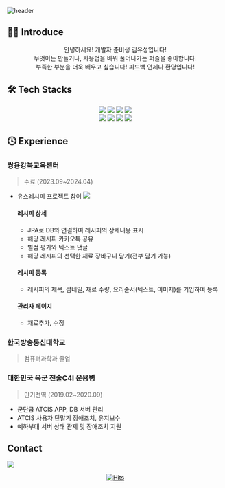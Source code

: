 ![header](https://capsule-render.vercel.app/api?type=waving&color=0:83C9E7,100:4B89DC&height=250&section=header&text=Welcome!👾&fontSize=70&fontColor=E4F3FA&desc=YUSEONG-KIM's%20GitHub&descAlignY=55&descAlign=60&fontAlignY=35)
## 👨‍💻 Introduce
<div align="center">
  안녕하세요! 개발자 준비생 김유성입니다!<br>
  무엇이든 만들거나, 사용법을 배워 풀어나가는 퍼즐을 좋아합니다.<br>
  부족한 부분을 더욱 배우고 싶습니다! 피드백 언제나 환영입니다!
</div>

## 🛠️ Tech Stacks
<div align="center">
  <picture><img src="https://img.shields.io/badge/Java-007396.svg?&style=for-the-badge&logo=openjdk&logoColor=white"/></picture><!-- Java -->
  <picture><img src="https://img.shields.io/badge/spring-6DB33F.svg?&style=for-the-badge&logo=spring&logoColor=white"/></picture><!-- Spring -->
  <picture><img src="https://img.shields.io/badge/springboot-6DB33F.svg?&style=for-the-badge&logo=springboot&logoColor=white"/></picture><!-- SpringBoot -->
  <picture><img src="https://img.shields.io/badge/JavaScript-F7DF1E.svg?&style=for-the-badge&logo=javascript&logoColor=black"/></picture><!-- JavaScript -->
  <br>
  <picture><img src="https://img.shields.io/badge/jquery-0769AD.svg?&style=for-the-badge&logo=jquery&logoColor=white"/></picture><!-- Jquery -->
  <picture><img src="https://img.shields.io/badge/oracle-F80000.svg?&style=for-the-badge&logo=oracle&logoColor=white"/></picture><!-- Oracle -->
  <picture><img src="https://img.shields.io/badge/amazon%20ec2-FF9900.svg?&style=for-the-badge&logo=amazonec2&logoColor=white"/></picture><!-- Amamzon EC2 -->
  <picture><img src="https://img.shields.io/badge/amazon%20rds-527FFF.svg?&style=for-the-badge&logo=amazonrds&logoColor=white"/></picture><!-- Amamzon RDS -->

</div>


## 🕓 Experience
### 쌍용강북교육센터
> 수료 (2023.09~2024.04)
  - 유스레시피 프로젝트 참여 <a href="https://github.com/beom324/finalProject"><img src="https://img.shields.io/badge/github-%23121011.svg?style=for-the-badge&logo=github&logoColor=white"></a>
    #### 레시피 상세
    - JPA로 DB와 연결하여 레시피의 상세내용 표시
    - 해당 레시피 카카오톡 공유
    - 별점 평가와 텍스트 댓글
    - 해당 레시피의 선택한 재료 장바구니 담기(전부 담기 가능)

    #### 레시피 등록
    - 레시피의 제목, 썸네일, 재료 수량, 요리순서(텍스트, 이미지)를 기입하여 등록
   
    #### 관리자 페이지 
    - 재료추가, 수정

### 한국방송통신대학교
> 컴퓨터과학과 졸업

### 대한민국 육군 전술C4I 운용병
> 만기전역 (2019.02~2020.09)
  - 군단급 ATCIS APP, DB 서버 관리
  - ATCIS 사용자 단말기 장애조치, 유지보수
  - 예하부대 서버 상태 관제 및 장애조치 지원

## Contact
<a href="mailto:kysstudyonly@gmail.com"><img src="https://img.shields.io/badge/|%20kysstudyonly@gmail.com-EA4335.svg?&style=for-the-badge&logo=gmail&logoColor=white"></a>

<div align="center">
  
[![Hits](https://hits.seeyoufarm.com/api/count/incr/badge.svg?url=https%3A%2F%2Fgithub.com%2FYuuuuSeong-Kim&count_bg=%2379C83D&title_bg=%23555555&icon=&icon_color=%23E7E7E7&title=visit&edge_flat=false)](https://hits.seeyoufarm.com)
  
</div>
